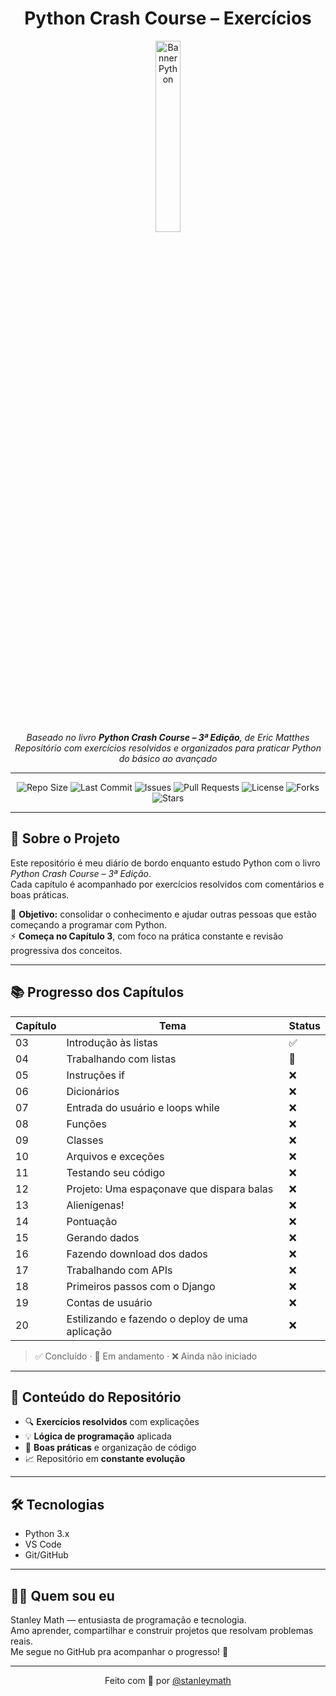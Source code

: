 <div align="center">

# Python Crash Course – Exercícios

<img src="https://i.pinimg.com/736x/e9/f7/b2/e9f7b2cea9f876b3a51a04f042a52009.jpg" alt="Banner Python" width="28%" />

 _Baseado no livro **Python Crash Course – 3ª Edição**, de Eric Matthes_  
 _Repositório com exercícios resolvidos e organizados para praticar Python do básico ao avançado_

---

![Repo Size](https://img.shields.io/github/repo-size/stanleymath/python-crash-course?color=blueviolet)
![Last Commit](https://img.shields.io/github/last-commit/stanleymath/python-crash-course?color=green)
![Issues](https://img.shields.io/github/issues/stanleymath/python-crash-course)
![Pull Requests](https://img.shields.io/github/issues-pr/stanleymath/python-crash-course)
![License](https://img.shields.io/github/license/stanleymath/python-crash-course)
![Forks](https://img.shields.io/github/forks/stanleymath/python-crash-course?style=social)
![Stars](https://img.shields.io/github/stars/stanleymath/python-crash-course?style=social)

</div>

---

## 🧠 Sobre o Projeto

Este repositório é meu diário de bordo enquanto estudo Python com o livro _Python Crash Course – 3ª Edição_.  
Cada capítulo é acompanhado por exercícios resolvidos com comentários e boas práticas.

📌 **Objetivo:** consolidar o conhecimento e ajudar outras pessoas que estão começando a programar com Python.  
⚡ **Começa no Capítulo 3**, com foco na prática constante e revisão progressiva dos conceitos.

---

## 📚 Progresso dos Capítulos

| Capítulo | Tema | Status |
|----------|------|--------|
| 03       | Introdução às listas | ✅ |
| 04       | Trabalhando com listas | 🚧 |
| 05       | Instruções if | ❌ |
| 06       | Dicionários | ❌ |
| 07       | Entrada do usuário e loops while | ❌ |
| 08       | Funções | ❌ |
| 09       | Classes | ❌ |
| 10       | Arquivos e exceções | ❌ |
| 11       | Testando seu código | ❌ |
| 12       | Projeto: Uma espaçonave que dispara balas | ❌ |
| 13       | Alienígenas! | ❌ |
| 14       | Pontuação | ❌ |
| 15       | Gerando dados | ❌ |
| 16       | Fazendo download dos dados | ❌ |
| 17       | Trabalhando com APIs | ❌ |
| 18       | Primeiros passos com o Django | ❌ |
| 19       | Contas de usuário | ❌ |
| 20       | Estilizando e fazendo o deploy de uma aplicação | ❌ |

> ✅ Concluído · 🚧 Em andamento · ❌ Ainda não iniciado

---

## 🧩 Conteúdo do Repositório

- 🔍 **Exercícios resolvidos** com explicações
- 💡 **Lógica de programação** aplicada
- 🧼 **Boas práticas** e organização de código
- 📈 Repositório em **constante evolução**

---

## 🛠️ Tecnologias

- Python 3.x
- VS Code
- Git/GitHub

---

## 🙋‍♂️ Quem sou eu

Stanley Math — entusiasta de programação e tecnologia.  
Amo aprender, compartilhar e construir projetos que resolvam problemas reais.  
Me segue no GitHub pra acompanhar o progresso! 🚀

---

<div align="center">
  
Feito com 💚 por [@stanleymath](https://github.com/stanleymath)

</div>
